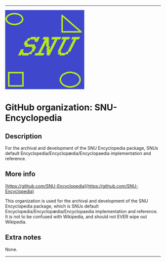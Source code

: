 
***

![SNU_blue_and_gold_legacy_icon.png failed to load. The file may be missing or corrupt. Check the file path for errors first.](/AdditionalInfo/1/SNU-Encyclopedia/SNU_blue_and_gold_legacy_icon.png)

# GitHub organization: SNU-Encyclopedia

## Description

For the archival and development of the SNU Encyclopedia package, SNUs default Encyclopedia/Encyclopædia/Encyclopaedia implementation and reference.

## More info

[https://github.com/SNU-Encyclopedia](https://github.com/SNU-Encyclopedia)

This organization is used for the archival and development of the SNU Encyclopedia package, which is SNUs default Encyclopedia/Encyclopædia/Encyclopaedia implementation and reference. It is not to be confused with Wikipedia, and should not EVER wipe out Wikipedia.

## Extra notes

None.

***
